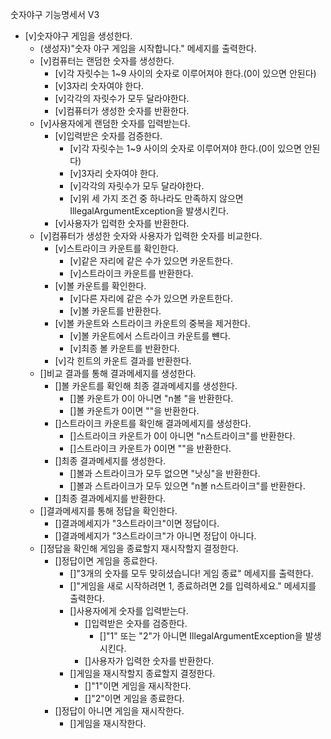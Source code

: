 숫자야구 기능명세서 V3

- [v]숫자야구 게임을 생성한다.
    - (생성자)"숫자 야구 게임을 시작합니다." 메세지를 출력한다.
    - [v]컴퓨터는 랜덤한 숫자를 생성한다.
        - [v]각 자릿수는 1~9 사이의 숫자로 이루어져야 한다.(0이 있으면 안된다)
        - [v]3자리 숫자여야 한다.
        - [v]각각의 자릿수가 모두 달라야한다.
        - [v]컴퓨터가 생성한 숫자를 반환한다.
    - [v]사용자에게 랜덤한 숫자를 입력받는다.
        - [v]입력받은 숫자를 검증한다.
            - [v]각 자릿수는 1~9 사이의 숫자로 이루어져야 한다.(0이 있으면 안된다)
            - [v]3자리 숫자여야 한다.
            - [v]각각의 자릿수가 모두 달라야한다.
            - [v]위 세 가지 조건 중 하나라도 만족하지 않으면 IllegalArgumentException을 발생시킨다.
        - [v]사용자가 입력한 숫자를 반환한다.
    - [v]컴퓨터가 생성한 숫자와 사용자가 입력한 숫자를 비교한다.
        - [v]스트라이크 카운트를 확인한다.
            - [v]같은 자리에 같은 수가 있으면 카운트한다.
            - [v]스트라이크 카운트를 반환한다.
        - [v]볼 카운트를 확인한다.
            - [v]다른 자리에 같은 수가 있으면 카운트한다.
            - [v]볼 카운트를 반환한다.
        - [v]볼 카운트와 스트라이크 카운트의 중복을 제거한다.
            - [v]볼 카운트에서 스트라이크 카운트를 뺸다.
            - [v]최종 볼 카운트를 반환한다.
        - [v]각 힌트의 카운트 결과를 반환한다.
    - []비교 결과를 통해 결과메세지를 생성한다.
        - []볼 카운트를 확인해 최종 결과메세지를 생성한다.
            - []볼 카운트가 0이 아니면 "n볼 "을 반환한다.
            - []볼 카운트가 0이면 ""을 반환한다.
        - []스트라이크 카운트를 확인해 결과메세지를 생성한다.
            - []스트라이크 카운트가 0이 아니면 "n스트라이크"를 반환한다.
            - []스트라이크 카운트가 0이면 ""을 반환한다.
        - []최종 결과메세지를 생성한다.
            - []볼과 스트라이크가 모두 없으면 "낫싱"을 반환한다.
            - []볼과 스트라이크가 모두 있으면 "n볼 n스트라이크"를 반환한다.
        - []최종 결과메세지를 반환한다.
    - []결과메세지를 통해 정답을 확인한다.
        - []결과메세지가 "3스트라이크"이면 정답이다.
        - []결과메세지가 "3스트라이크"가 아니면 정답이 아니다.
    - []정답을 확인해 게임을 종료할지 재시작할지 결정한다.
        - []정답이면 게임을 종료한다.
            - []"3개의 숫자를 모두 맞히셨습니다! 게임 종료" 메세지를 출력한다.
            - []"게임을 새로 시작하려면 1, 종료하려면 2를 입력하세요." 메세지를 출력한다.
            - []사용자에게 숫자를 입력받는다.
                - []입력받은 숫자를 검증한다.
                    - []"1" 또는 "2"가 아니면 IllegalArgumentException을 발생시킨다.
                - []사용자가 입력한 숫자를 반환한다.
            - []게임을 재시작할지 종료할지 결정한다.
                - []"1"이면 게임을 재시작한다.
                - []"2"이면 게임을 종료한다.
        - []정답이 아니면 게임을 재시작한다.
            - []게임을 재시작한다.